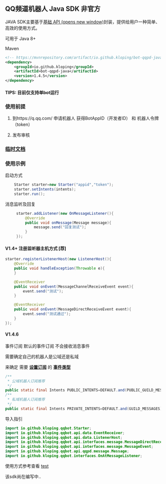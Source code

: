 ## QQ频道机器人 Java SDK 非官方

JAVA SDK主要基于[基础 API (opens new window)](https://bot.q.qq.com/wiki/develop/api/)封装，提供给用户一种简单、高效的使用方式。

可用于 Java 8+

Maven

```xml
<!-- https://mvnrepository.com/artifact/io.github.kloping/bot-qqpd-java -->
<dependency>
    <groupId>io.github.kloping</groupId>
    <artifactId>bot-qqpd-java</artifactId>
    <version>1.4.5</version>
</dependency>
```

#### TIPS: 目前仅支持单bot运行

### 使用前提

1. 到https://q.qq.com/ 申请机器人 获得BotAppID（开发者ID） 和 机器人令牌（token）

2. 发布审核

### [临时文档](./docs)

### 使用示例

启动方式

```java 
    Starter starter=new Starter("appid","token");
    starter.setIntents(intents);
    starter.run();
```

消息监听及回复

```java
     starter.addListener(new OnMessageListener(){
         @Override
         public void onMessage(Message message){
             message.send("回复测试");
         }
     });
```

#### V1.4+ 注册监听器主机方式 [荐]

```java
starter.registerListenerHost(new ListenerHost(){
    @Override
    public void handleException(Throwable e){
    }

    @EventReceiver
    public void onEvent(MessageChannelReceiveEvent event){
        event.send("测试");
    }

    @EventReceiver 
    public void onEvent(MessageDirectReceiveEvent event){
        event.send("测试通过");
    }
});
```

#### V1.4.6

事件订阅 默认的事件订阅 不会接收消息事件

需要确定自己的机器人是公域还是私域

来确定 需要 **[设置订阅](src/test/java/test_Intents.java)** 的 **[事件类型](src/main/java/io/github/kloping/qqbot/Intents.java)**

```java
/**
 * 公域机器人订阅推荐
 */
public static final Intents PUBLIC_INTENTS=DEFAULT.and(PUBLIC_GUILD_MESSAGES);
/**
 * 私域机器人订阅推荐
 */
public static final Intents PRIVATE_INTENTS=DEFAULT.and(GUILD_MESSAGES).and(FORUMS_EVENT);

```

导入指引

```java
import io.github.kloping.qqbot.Starter;
import io.github.kloping.qqbot.api.data.EventReceiver;
import io.github.kloping.qqbot.api.data.ListenerHost;
import io.github.kloping.qqbot.api.interfaces.message.MessageDirectReceiveEvent;
import io.github.kloping.qqbot.api.interfaces.message.MessageEvent;
import io.github.kloping.qqbot.api.qqpd.message.Message;
import io.github.kloping.qqbot.interfaces.OnAtMessageListener;
```

使用方式参考查看 [test](./src/test/java)

该sdk尚在编写中..
